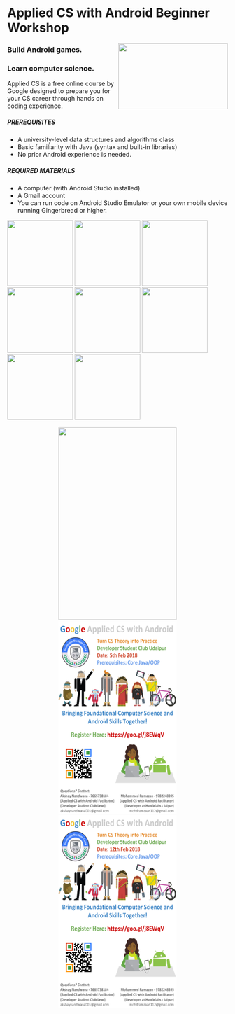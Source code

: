 # Applied CS with Android Beginner Workshop

<p>
<img src="img/appliedcsandroid.png" height = "150" width="250" align="right"> 
</p>

### Build Android games.
### Learn computer science.
Applied CS is a free online course by Google designed to prepare you for your CS career through hands on coding experience.

##### PREREQUISITES
- A university-level data structures and algorithms class
- Basic familiarity with Java (syntax and built-in libraries)
- No prior Android experience is needed.

##### REQUIRED MATERIALS
- A computer (with Android Studio installed)
- A Gmail account
- You can run code on Android Studio Emulator or your own mobile device running Gingerbread or higher.

<p align="left">
<img src="img/scarnes-dice.png" height = "150" width="150" >
<img src="img/anagrams.png" height = "150" width="150"> 
<img src="img/word-stack.png" height = "150" width="150">
    <br>
<img src="img/ghost.png" height = "150" width="150" >
<img src="img/word-ladder.png" height = "150" width="150" >
<img src="img/puzzle8.png" height = "150" width="150" >
    <br>
<img src="img/black-hole.png" height = "150" width="150" >
<img src="img/continental-divide.png" height = "150" width="150" >
</p>

<p align="center">
<img src="Posters/FirstWorkshop.png" height = "440" width="270" hspace="5"> <img src="Posters/SecondWorkshop.png" height = "440" width="270" hspace="5"> <img src="Posters/ThirdWorkshop.png" height = "440" width="270" hspace="5">
</p>
